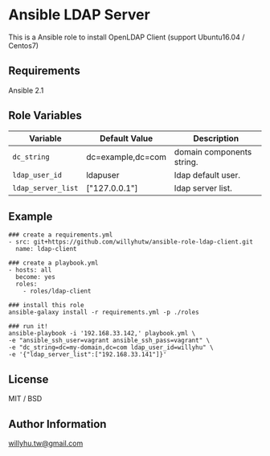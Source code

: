 # Ansible LDAP Server

This is a Ansible role to install OpenLDAP Client (support Ubuntu16.04 / Centos7)

## Requirements

Ansible 2.1

## Role Variables

|Variable|Default Value|Description|
|---|---|---|
```dc_string```|dc=example,dc=com|domain components string.
```ldap_user_id```|ldapuser|ldap default user.
```ldap_server_list```|["127.0.0.1"]|ldap server list.

## Example
```
### create a requirements.yml
- src: git+https://github.com/willyhutw/ansible-role-ldap-client.git
  name: ldap-client

### create a playbook.yml
- hosts: all
  become: yes
  roles:
    - roles/ldap-client

### install this role
ansible-galaxy install -r requirements.yml -p ./roles

### run it!
ansible-playbook -i '192.168.33.142,' playbook.yml \
-e "ansible_ssh_user=vagrant ansible_ssh_pass=vagrant" \
-e "dc_string=dc=my-domain,dc=com ldap_user_id=willyhu" \
-e '{"ldap_server_list":["192.168.33.141"]}'
```

## License

MIT / BSD

## Author Information

willyhu.tw@gmail.com

